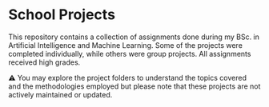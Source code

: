 # School Projects

This repository contains a collection of assignments done during my BSc. in Artificial Intelligence and Machine Learning. Some of the projects were completed individually, while others were group projects. All assignments received high grades. 

⚠️ You may explore the project folders to understand the topics covered and the methodologies employed but please note that these projects are not actively maintained or updated. 
